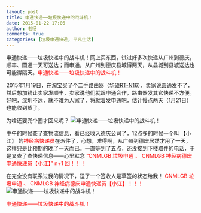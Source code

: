 ```yaml
---
layout: post
title: 申通快递——垃圾快递中的战斗机！
date: 2015-01-22 17:06
author: 老杨
comments: true
categories: [垃圾申通快递, 平凡生活]
---
```

申通快递——垃圾快递中的战斗机！网上买东西，试过好多次快递从广州到德庆，顺丰、圆通一天可送达；而申通，从广州到德庆县城得两天，从县城到县城送达也可能得隔天。<span style = "color:red;">申通快递——垃圾快递中的战斗机！</span>
<!--more-->
2015年1月19日，在淘宝买了个二手路由器（<a href="http://item.taobao.com/item.htm?id=13650434546" target="_blank">华硕RT-N16</a>），卖家说圆通发不了，然后想加钱让卖家发顺丰，卖家说他们就跟申通合作，路由器发其它快递不方便。好吧，深圳不远，就不难为人家了，将就着发申通吧，估计慢点两天（1月21日）也能收到货了。

为啥还要兜个圈才回来呢？
<img src="//cyhour.com/wp-content/uploads/2015/01/sto-garbage-express-delivery-01.png" alt=" 申通快递——垃圾快递中的战斗机！ " />

中午的时候查了查物流信息，看已经收入德庆公司了，12点多的时候一个叫 【小江】 的<span style = "color:red;">神经病快递员</span>在派件了，心想，难得啊，从广州到德庆居然才用了一天，这样只是比预期的晚了一天而已。一直等到了五点，还没接到下楼取件的电话，于是又查了查快递信息——心里默念<span style = "color:red;"> “CNMLGB 垃圾申通 、 CNMLGB 神经病德庆申通快递员【小江】” n+1 回！！！</span>

在完全没有联系过我的情况下，送了一个签收人是草签的状态给我！<span style = "color:red;"> CNMLGB 垃圾申通 、 CNMLGB 神经病德庆申通快递员【小江】！！！</span>
<img src="//cyhour.com/wp-content/uploads/2015/01/sto-garbage-express-delivery-02.png" alt=" 申通快递——垃圾快递中的战斗机！ " />

<span style = "color:red;">申通快递——垃圾快递中的战斗机！</span>
